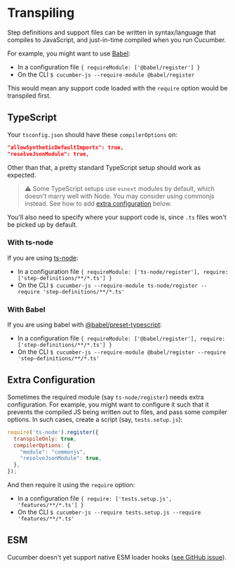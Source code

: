# Transpiling

Step definitions and support files can be written in syntax/language that compiles to JavaScript, and just-in-time compiled when you run Cucumber.

For example, you might want to use [Babel](https://babeljs.io/):

- In a configuration file `{ requireModule: ['@babel/register'] }`
- On the CLI `$ cucumber-js --require-module @babel/register`

This would mean any support code loaded with the `require` option would be transpiled first.

## TypeScript

Your `tsconfig.json` should have these `compilerOptions` on:

```json
"allowSyntheticDefaultImports": true,
"resolveJsonModule": true,
```

Other than that, a pretty standard TypeScript setup should work as expected.

> ⚠️ Some TypeScript setups use `esnext` modules by default,
>   which doesn't marry well with Node. You may consider using commonjs instead.
>   See how to add [extra configuration](#extra-configuration) below.

You'll also need to specify where your support code is, since `.ts` files won't be picked up by default.

### With ts-node

If you are using [ts-node](https://github.com/TypeStrong/ts-node):

- In a configuration file `{ requireModule: ['ts-node/register'], require: ['step-definitions/**/*.ts'] }`
- On the CLI `$ cucumber-js --require-module ts-node/register --require 'step-definitions/**/*.ts'`

### With Babel

If you are using babel with [@babel/preset-typescript](https://babeljs.io/docs/en/babel-preset-typescript):

- In a configuration file `{ requireModule: ['@babel/register'], require: ['step-definitions/**/*.ts'] }`
- On the CLI `$ cucumber-js --require-module @babel/register --require 'step-definitions/**/*.ts'`

## Extra Configuration

Sometimes the required module (say `ts-node/register`) needs extra configuration. For example, you might want to configure it such that it prevents the compiled JS being written out to files, and pass some compiler options. In such cases, create a script (say, `tests.setup.js`):

```js
require('ts-node').register({
  transpileOnly: true,
  compilerOptions: {
    "module": "commonjs",
    "resolveJsonModule": true,
  },
});
```

And then require it using the `require` option:

- In a configuration file `{ require: ['tests.setup.js', 'features/**/*.ts'] }`
- On the CLI `$ cucumber-js --require tests.setup.js --require 'features/**/*.ts'`

## ESM

Cucumber doesn't yet support native ESM loader hooks ([see GitHub issue](https://github.com/cucumber/cucumber-js/issues/1844)).
